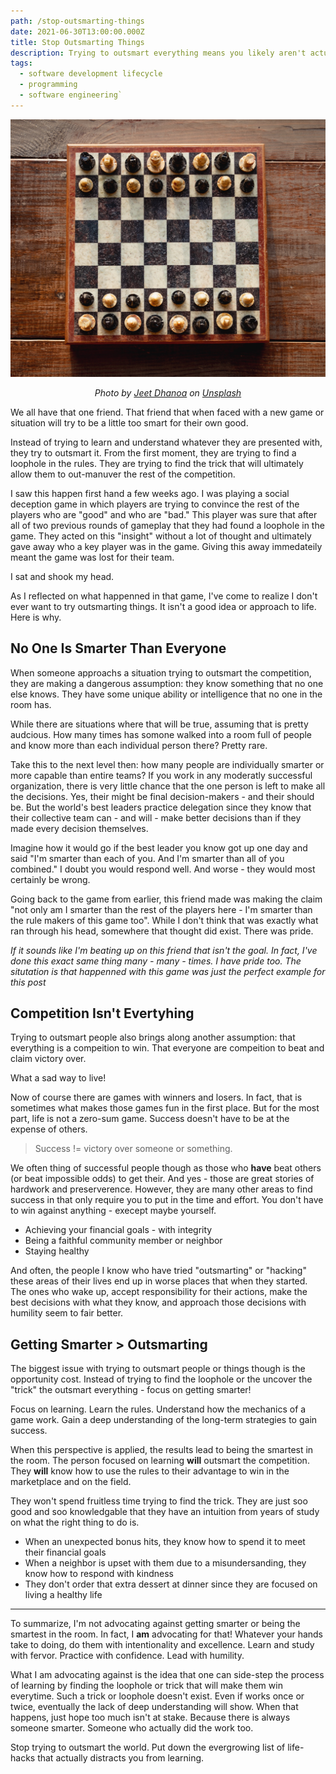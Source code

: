 ```yaml
---
path: /stop-outsmarting-things
date: 2021-06-30T13:00:00.000Z
title: Stop Outsmarting Things
description: Trying to outsmart everything means you likely aren't actually learning at all.
tags:
  - software development lifecycle
  - programming
  - software engineering`
---
```


![](../assets/jeet-dhanoa-BVM9Q6Qfy00-unsplash.jpg "chess board")

<center>

<i>

Photo by <a href="https://unsplash.com/@jeetdhanoa?utm_source=unsplash&utm_medium=referral&utm_content=creditCopyText">Jeet Dhanoa</a> on <a href="https://unsplash.com/s/photos/chess?utm_source=unsplash&utm_medium=referral&utm_content=creditCopyText">Unsplash</a>
  
</i>

</center>

We all have that one friend. That friend that when faced with a new game or situation will try to be a little too smart for their own good. 

Instead of trying to learn and understand whatever they are presented with, they try to outsmart it. From the first moment, they are trying to find a loophole in the rules. They are trying to find the trick that will ultimately allow them to out-manuver the rest of the competition.

I saw this happen first hand a few weeks ago. I was playing a social deception game in which players are trying to convince the rest of the players who are "good" and who are "bad." This player was sure that after all of two previous rounds of gameplay that they had found a loophole in the game. They acted on this "insight" without a lot of thought and ultimately gave away who a key player was in the game. Giving this away immedateily meant the game was lost for their team. 

I sat and shook my head. 

As I reflected on what happenned in that game, I've come to realize I don't ever want to try outsmarting things. It isn't a good idea or approach to life. Here is why.

## No One Is Smarter Than Everyone

When someone approachs a situation trying to outsmart the competition, they are making a dangerous assumption: they know something that no one else knows. They have some unique ability or intelligence that no one in the room has. 

While there are situations where that will be true, assuming that is pretty audcious. How many times has somone walked into a room full of people and know more than each individual person there? Pretty rare.

Take this to the next level then: how many people are individually smarter or more capable than entire teams? If you work in any moderatly successful organization, there is very little chance that the one person is left to make all the decisions. Yes, their might be final decision-makers - and their should be. But the world's best leaders practice delegation since they know that their collective team can - and will - make better decisions than if they made every decision themselves. 

Imagine how it would go if the best leader you know got up one day and said "I'm smarter than each of you. And I'm smarter than all of you combined." I doubt you would respond well. And worse - they would most certainly be wrong.

Going back to the game from earlier, this friend made was making the claim "not only am I smarter than the rest of the players here - I'm smarter than the rule makers of this game too". While I don't think that was exactly what ran through his head, somewhere that thought did exist. There was pride.

_If it sounds like I'm beating up on this friend that isn't the goal. In fact, I've done this exact same thing many - many - times. I have pride too. The situtation is that happenned with this game was just the perfect example for this post_

## Competition Isn't Evertyhing

Trying to outsmart people also brings along another assumption: that everything is a compeition to win. That everyone are compeition to beat and claim victory over. 

What a sad way to live!

Now of course there are games with winners and losers. In fact, that is sometimes what makes those games fun in the first place. But for the most part, life is not a zero-sum game. Success doesn't have to be at the expense of others.

> Success != victory over someone or something. 

We often thing of successful people though as those who **have** beat others (or beat impossible odds) to get their. And yes - those are great stories of hardwork and preserverence. However, they are many other areas to find success in that only require you to put in the time and effort. You don't have to win against anything - execept maybe yourself.

* Achieving your financial goals - with integrity
* Being a faithful community member or neighbor
* Staying healthy

And often, the people I know who have tried "outsmarting" or "hacking" these areas of their lives end up in worse places that when they started. The ones who wake up, accept responsibility for their actions, make the best decisions with what they know, and approach those decisions with humility seem to fair better. 

## Getting Smarter > Outsmarting

The biggest issue with trying to outsmart people or things though is the opportunity cost. Instead of trying to find the loophole or the uncover the "trick" the outsmart everything - focus on getting smarter!

Focus on learning. Learn the rules. Understand how the mechanics of a game work. Gain a deep understanding of the long-term strategies to gain success. 

When this perspective is applied, the results lead to being the smartest in the room. The person focused on learning **will** outsmart the competition. They **will** know how to use the rules to their advantage to win in the marketplace and on the field.

They won't spend fruitless time trying to find the trick. They are just soo good and soo knowledgable that they have an intuition from years of study on what the right thing to do is. 

* When an unexpected bonus hits, they know how to spend it to meet their financial goals
* When a neighbor is upset with them due to a misundersanding, they know how to respond with kindness
* They don't order that extra dessert at dinner since they are focused on living a healthy life


--- 

To summarize, I'm not advocating against getting smarter or being the smartest in the room. In fact, I **am** advocating for that! Whatever your hands take to doing, do them with intentionality and excellence. Learn and study with fervor. Practice with confidence. Lead with humility.

What I am advocating against is the idea that one can side-step the process of learning by finding the loophole or trick that will make them win everytime. Such a trick or loophole doesn't exist. Even if works once or twice, eventually the lack of deep understanding will show. When that happens, just hope too much isn't at stake. Because there is always someone smarter. Someone who actually did the work too.

Stop trying to outsmart the world. Put down the evergrowing list of life-hacks that actually distracts you from learning.